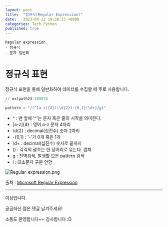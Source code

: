 ```yaml
---
layout: post
title:  "정규식(Regular Expression)"
date:   2023-04-12 19:38:33 +0900
categories: Tech Python
published: true
---
```

```
Regular expression
- 정규식
- 문자 일반화
```

# 정규식 표현

정규식 표현을 통해 일반화하여 데이터를 수집할 때 주로 사용합니다.

```python
// ex)path23-289976

pattern = "/(^[a-z]{4})(\d{2})-{0,1}(\d+)/gi"
```

-   ^ : 맨 앞에 '^'는 문자 혹은 줄의 시작을 의미한다.
-   \[a-z\]{4} : 영어 a-z 문자 4자리
-   \\d{2} : decimal(십진수) 숫자 2자리
-   \-{0,1} : '-'가 0개 혹은 1개
-   \\d+ : decimal(십진수) 숫자로 끝까지
-   () : 각각의 괄호는 한 덩어리로 묶는다. 캡처
-   g : 전역검색, 발생할 모든 pattern 검색
-   i : 대소문자 구분 안함


![Regular_expression.png](/assets/img/Tech/Python/2023-04-12-Regular_expression/Regular_expression.png)

출처 : [Microsoft Regular Expression](https://download.microsoft.com/download/D/2/4/D240EBF6-A9BA-4E4F-A63F-AEB6DA0B921C/Regular%20expressions%20quick%20reference.pdf)

---

이상입니다.

궁금하신 점은 댓글 남겨주세요!

소통도 환영합니다~~ 감사합니다 :D